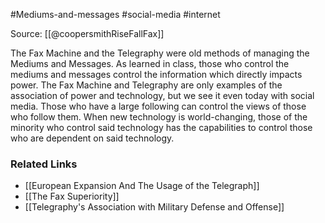#Mediums-and-messages #social-media #internet 

Source: [[@coopersmithRiseFallFax]]

The Fax Machine and the Telegraphy were old methods of managing the Mediums and Messages. As learned in class, those who control the mediums and messages control the information which directly impacts power. The Fax Machine and Telegraphy are only examples of the association of power and technology, but we see it even today with social media. Those who have a large following can control the views of those who follow them. When new technology is world-changing, those of the minority who control said technology has the capabilities to control those who are dependent on said technology.

### Related Links
* [[European Expansion And The Usage of the Telegraph]]
* [[The Fax Superiority]]
* [[Telegraphy's Association with Military Defense and Offense]]